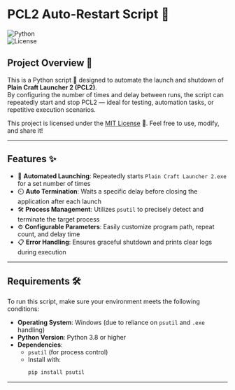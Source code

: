 # PCL2 Auto-Restart Script 🚀

![Python](https://img.shields.io/badge/Python-3.8+-blue.svg)  
![License](https://img.shields.io/badge/license-MIT-green.svg)

## Project Overview 📖

This is a Python script 🐍 designed to automate the launch and shutdown of **Plain Craft Launcher 2 (PCL2)**.  
By configuring the number of times and delay between runs, the script can repeatedly start and stop PCL2 — ideal for testing, automation tasks, or repetitive execution scenarios.

This project is licensed under the [MIT License](LICENSE) 📜. Feel free to use, modify, and share it!

---

## Features ✨

- 🔄 **Automated Launching**: Repeatedly starts `Plain Craft Launcher 2.exe` for a set number of times  
- ⏲️ **Auto Termination**: Waits a specific delay before closing the application after each launch  
- 🛠️ **Process Management**: Utilizes `psutil` to precisely detect and terminate the target process  
- ⚙️ **Configurable Parameters**: Easily customize program path, repeat count, and delay time  
- 📋 **Error Handling**: Ensures graceful shutdown and prints clear logs during execution  

---

## Requirements 🛠️

To run this script, make sure your environment meets the following conditions:

- **Operating System**: Windows (due to reliance on `psutil` and `.exe` handling)  
- **Python Version**: Python 3.8 or higher  
- **Dependencies**:
  - `psutil` (for process control)  
  - Install with:
    ```bash
    pip install psutil
    ```

---
